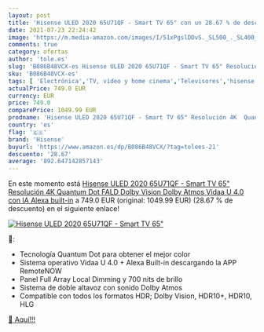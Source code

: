 ```yaml
---
layout: post
title: 'Hisense ULED 2020 65U71QF - Smart TV 65" con un 28.67 % de descuento'
date: 2021-07-23 22:24:42
image: 'https://m.media-amazon.com/images/I/51xPgslDDvS._SL500_._SL400_.jpg'
comments: true
category: ofertas
author: 'tole.es'
slug: 'B086B48VCX-es Hisense ULED 2020 65U71QF - Smart TV 65" Resolución 4K...'
sku: 'B086B48VCX-es'
tags: [ 'Electrónica','TV, vídeo y home cinema','Televisores','hisense','smart','tv', ]
actualPrice: 749.0 EUR
currency: EUR
price: 749.0
comparePrice: 1049.99 EUR
prodname: 'Hisense ULED 2020 65U71QF - Smart TV 65" Resolución 4K  Quantum Dot  FALD  Dolby Vision  Dolby Atmos  Vidaa U 4.0 con IA  Alexa built-in'
country: 'es'
flag: '🇪🇸'
brand: 'Hisense'
buyurl: 'https://www.amazon.es/dp/B086B48VCX/?tag=tolees-21'
descuento: '28.67'
average: '892.647142857143'
---
```


En este momento está [Hisense ULED 2020 65U71QF - Smart TV 65" Resolución 4K  Quantum Dot  FALD  Dolby Vision  Dolby Atmos  Vidaa U 4.0 con IA  Alexa built-in](https://www.amazon.es/dp/B086B48VCX/?tag=tolees-21) a 749.0 EUR (original: 1049.99 EUR) (28.67 %  de descuento) en el siguiente enlace!

[![Hisense ULED 2020 65U71QF - Smart TV 65"](https://m.media-amazon.com/images/I/51xPgslDDvS._SL500_._SL400_.jpg)](https://www.amazon.es/dp/B086B48VCX/?tag=tolees-21)

🔎:

- Tecnología Quantum Dot para obtener el mejor color
- Sistema operativo Vidaa U 4.0 + Alexa Built-in descargando la APP RemoteNOW
- Panel Full Array Local Dimming y 700 nits de brillo
- Sistema de doble altavoz con sonido Dolby Atmos
- Compatible con todos los formatos HDR; Dolby Vision, HDR10+, HDR10, HLG

[🛒 Aquí!!!](https://www.amazon.es/dp/B086B48VCX/?tag=tolees-21)
